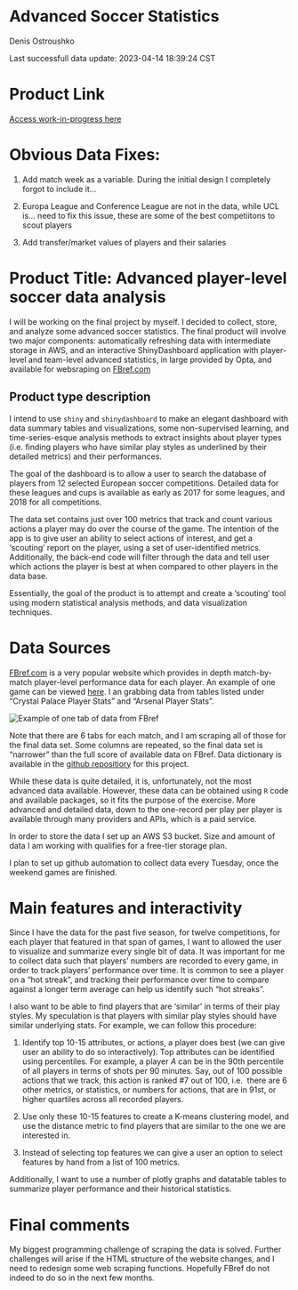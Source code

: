 Advanced Soccer Statistics
================
Denis Ostroushko

<!-- gfm -->

Last successfull data update: 2023-04-14 18:39:24 CST

# Product Link

[Access work-in-progress
here](https://kexite.shinyapps.io/soccer_dashboard/)

# Obvious Data Fixes:

1.  Add match week as a variable. During the initial design I completely
    forgot to include it…

2.  Europa League and Conference League are not in the data, while UCL
    is… need to fix this issue, these are some of the best competiitons
    to scout players

3.  Add transfer/market values of players and their salaries

# Product Title: Advanced player-level soccer data analysis

I will be working on the final project by myself. I decided to collect,
store, and analyze some advanced soccer statistics. The final product
will involve two major components: automatically refreshing data with
intermediate storage in AWS, and an interactive ShinyDashboard
application with player-level and team-level advanced statistics, in
large provided by Opta, and available for websraping on
[FBref.com](https://fbref.com/en/)

## Product type description

I intend to use `shiny` and `shinydashboard` to make an elegant
dashboard with data summary tables and visualizations, some
non-supervised learning, and time-series-esque analysis methods to
extract insights about player types (i.e. finding players who have
similar play styles as underlined by their detailed metrics) and their
performances.

The goal of the dashboard is to allow a user to search the database of
players from 12 selected European soccer competitions. Detailed data for
these leagues and cups is available as early as 2017 for some leagues,
and 2018 for all competitions.

The data set contains just over 100 metrics that track and count various
actions a player may do over the course of the game. The intention of
the app is to give user an ability to select actions of interest, and
get a ‘scouting’ report on the player, using a set of user-identified
metrics. Additionally, the back-end code will filter through the data
and tell user which actions the player is best at when compared to other
players in the data base.

Essentially, the goal of the product is to attempt and create a
‘scouting’ tool using modern statistical analysis methods, and data
visualization techniques.

# Data Sources

[FBref.com](https://fbref.com/en/) is a very popular website which
provides in depth match-by-match player-level performance data for each
player. An example of one game can be viewed
[here](https://fbref.com/en/matches/e62f6e78/Crystal-Palace-Arsenal-August-5-2022-Premier-League).
I an grabbing data from tables listed under “Crystal Palace Player
Stats” and “Arsenal Player Stats”.

![Example of one tab of data from
FBref](/Users/denisostroushko/Desktop/R/GitRepos/soccer_dashboard/Data%20sample.png)

Note that there are 6 tabs for each match, and I am scraping all of
those for the final data set. Some columns are repeated, so the final
data set is “narrower” than the full score of available data on FBref.
Data dictionary is available in the [github
repositiory](https://github.com/denisostroushko1/soccer_dashboard/blob/main/FBref%20Advanced%20Soccer%20Data%20Disctionary.csv)
for this project.

While these data is quite detailed, it is, unfortunately, not the most
advanced data available. However, these data can be obtained using `R`
code and available packages, so it fits the purpose of the exercise.
More advanced and detailed data, down to the one-record per play per
player is available through many providers and APIs, which is a paid
service.

In order to store the data I set up an AWS S3 bucket. Size and amount of
data I am working with qualifies for a free-tier storage plan.

I plan to set up github automation to collect data every Tuesday, once
the weekend games are finished.

# Main features and interactivity

Since I have the data for the past five season, for twelve competitions,
for each player that featured in that span of games, I want to allowed
the user to visualize and summarize every single bit of data. It was
important for me to collect data such that players’ numbers are recorded
to every game, in order to track players’ performance over time. It is
common to see a player on a “hot streak”, and tracking their performance
over time to compare against a longer term average can help us identify
such “hot streaks”.

I also want to be able to find players that are ‘similar’ in terms of
their play styles. My speculation is that players with similar play
styles should have similar underlying stats. For example, we can follow
this procedure:

1.  Identify top 10-15 attributes, or actions, a player does best (we
    can give user an ability to do so interactively). Top attributes can
    be identified using percentiles. For example, a player $A$ can be in
    the 90th percentile of all players in terms of shots per 90 minutes.
    Say, out of 100 possible actions that we track, this action is
    ranked \#7 out of 100, i.e.  there are 6 other metrics, or
    statistics, or numbers for actions, that are in 91st, or higher
    quartiles across all recorded players.

2.  Use only these 10-15 features to create a K-means clustering model,
    and use the distance metric to find players that are similar to the
    one we are interested in.

3.  Instead of selecting top features we can give a user an option to
    select features by hand from a list of 100 metrics.

Additionally, I want to use a number of plotly graphs and datatable
tables to summarize player performance and their historical statistics.

# Final comments

My biggest programming challenge of scraping the data is solved. Further
challenges will arise if the HTML structure of the website changes, and
I need to redesign some web scraping functions. Hopefully FBref do not
indeed to do so in the next few months.
